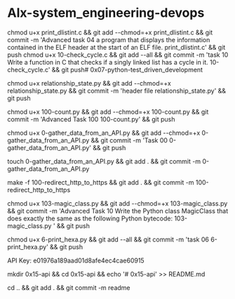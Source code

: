 # Alx-system_engineering-devops

chmod u+x print_dlistint.c && git add --chmod=+x print_dlistint.c && git commit -m 'Advanced task 04 a program that displays the information contained in the ELF header at the start of an ELF file. print_dlistint.c' && git push
chmod u+x 10-check_cycle.c && git add --all && git commit -m 'task 10 Write a function in C that checks if a singly linked list has a cycle in it. 10-check_cycle.c' && git push# 0x07-python-test_driven_development

chmod u+x relationship_state.py && git add --chmod=+x relationship_state.py && git commit -m 'header file relationship_state.py' && git push

chmod u+x 100-count.py && git add --chmod=+x 100-count.py && git commit -m 'Advanced Task 100 100-count.py' && git push

chmod u+x 0-gather_data_from_an_API.py && git add --chmod=+x 0-gather_data_from_an_API.py && git commit -m 'Task 00 0-gather_data_from_an_API.py' && git push

touch 0-gather_data_from_an_API.py && git add . && git commit -m 0-gather_data_from_an_API.py

make -f 100-redirect_http_to_https && git add . && git commit -m 100-redirect_http_to_https

chmod u+x 103-magic_class.py && git add --chmod=+x 103-magic_class.py && git commit -m 'Advanced Task 10 Write the Python class MagicClass that does exactly the same as the following Python bytecode: 103-magic_class.py ' && git push

chmod u+x 6-print_hexa.py && git add --all && git commit -m 'task 06 6-print_hexa.py' && git push

API Key: e01976a189aad01d8afe4ec4cae60915

mkdir 0x15-api && cd 0x15-api && echo '# 0x15-api' >> README.md

cd .. && git add . && git commit -m readme


